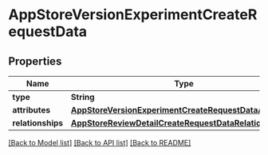 # AppStoreVersionExperimentCreateRequestData

## Properties
Name | Type | Description | Notes
------------ | ------------- | ------------- | -------------
**type** | **String** |  | 
**attributes** | [**AppStoreVersionExperimentCreateRequestDataAttributes**](AppStoreVersionExperimentCreateRequestDataAttributes.md) |  | 
**relationships** | [**AppStoreReviewDetailCreateRequestDataRelationships**](AppStoreReviewDetailCreateRequestDataRelationships.md) |  | 

[[Back to Model list]](../README.md#documentation-for-models) [[Back to API list]](../README.md#documentation-for-api-endpoints) [[Back to README]](../README.md)


